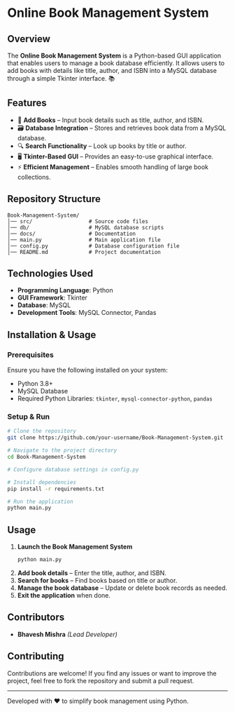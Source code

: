 # Online Book Management System

## Overview
The **Online Book Management System** is a Python-based GUI application that enables users to manage a book database efficiently. It allows users to add books with details like title, author, and ISBN into a MySQL database through a simple Tkinter interface. 📚

## Features
- 📖 **Add Books** – Input book details such as title, author, and ISBN.
- 🗃 **Database Integration** – Stores and retrieves book data from a MySQL database.
- 🔍 **Search Functionality** – Look up books by title or author.
- 🖥 **Tkinter-Based GUI** – Provides an easy-to-use graphical interface.
- ⚡ **Efficient Management** – Enables smooth handling of large book collections.

## Repository Structure
```
Book-Management-System/
│── src/                  # Source code files
│── db/                   # MySQL database scripts
│── docs/                 # Documentation
│── main.py               # Main application file
│── config.py             # Database configuration file
│── README.md             # Project documentation
```

## Technologies Used
- **Programming Language**: Python
- **GUI Framework**: Tkinter
- **Database**: MySQL
- **Development Tools**: MySQL Connector, Pandas

## Installation & Usage
### Prerequisites
Ensure you have the following installed on your system:
- Python 3.8+
- MySQL Database
- Required Python Libraries: `tkinter`, `mysql-connector-python`, `pandas`

### Setup & Run
```bash
# Clone the repository
git clone https://github.com/your-username/Book-Management-System.git

# Navigate to the project directory
cd Book-Management-System

# Configure database settings in config.py

# Install dependencies
pip install -r requirements.txt

# Run the application
python main.py
```

## Usage
1. **Launch the Book Management System**
   ```bash
   python main.py
   ```
2. **Add book details** – Enter the title, author, and ISBN.
3. **Search for books** – Find books based on title or author.
4. **Manage the book database** – Update or delete book records as needed.
5. **Exit the application** when done.

## Contributors
- **Bhavesh Mishra** *(Lead Developer)*

## Contributing
Contributions are welcome! If you find any issues or want to improve the project, feel free to fork the repository and submit a pull request.

---
Developed with ❤️ to simplify book management using Python.
